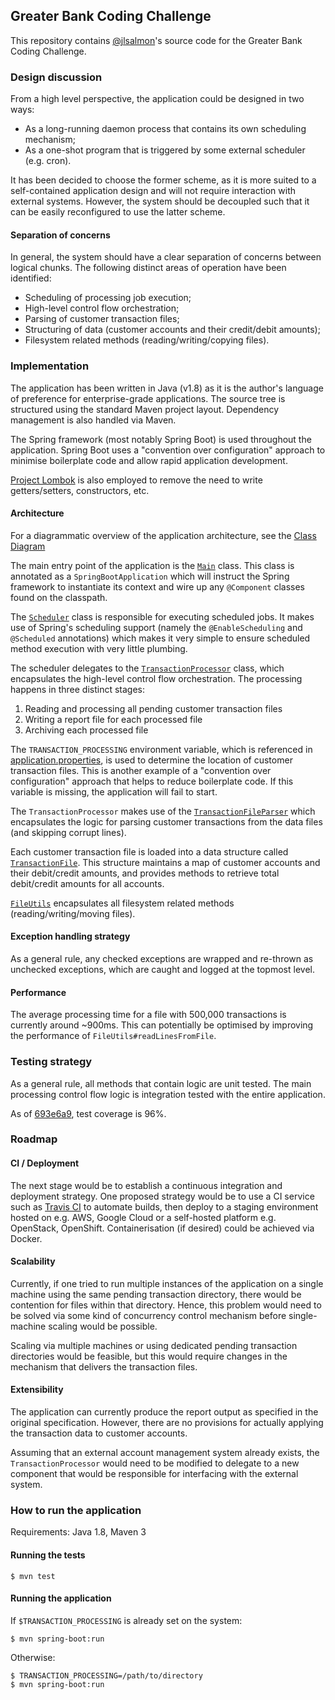 ## Greater Bank Coding Challenge

This repository contains [@jlsalmon](https://github.com/jlsalmon)'s source code 
for the Greater Bank Coding Challenge.

### Design discussion

From a high level perspective, the application could be designed in two ways:

- As a long-running daemon process that contains its own scheduling mechanism;
- As a one-shot program that is triggered by some external scheduler (e.g. cron).

It has been decided to choose the former scheme, as it is more suited to a
self-contained application design and will not require interaction with external
systems. However, the system should be decoupled such that it can be easily
reconfigured to use the latter scheme.

#### Separation of concerns

In general, the system should have a clear separation of concerns between logical
chunks. The following distinct areas of operation have been identified:

- Scheduling of processing job execution;
- High-level control flow orchestration;
- Parsing of customer transaction files;
- Structuring of data (customer accounts and their credit/debit amounts);
- Filesystem related methods (reading/writing/copying files).

### Implementation

The application has been written in Java (v1.8) as it is the author's language 
of preference for enterprise-grade applications. The source tree is structured using 
the standard Maven project layout. Dependency management is also handled via Maven.

The Spring framework (most notably Spring Boot) is used throughout the application.
Spring Boot uses a "convention over configuration" approach to minimise boilerplate code
and allow rapid application development.

[Project Lombok](https://projectlombok.org/features/index.html)
is also employed to remove the need to write getters/setters, constructors, etc.

#### Architecture

For a diagrammatic overview of the application architecture, see the 
[Class Diagram](docs/class-diagram.pdf)

The main entry point of the application is the 
[`Main`](src/main/java/au/com/greater/transaction/Main.java) class. This class is
annotated as a `SpringBootApplication` which will instruct the Spring framework to 
instantiate its context and wire up any `@Component` classes found on the classpath.

The [`Scheduler`](src/main/java/au/com/greater/transaction/Scheduler.java) class is
responsible for executing scheduled jobs. It makes use of Spring's scheduling support
(namely the `@EnableScheduling` and `@Scheduled` annotations) which makes it very simple 
to ensure scheduled method execution with very little plumbing.

The scheduler delegates to the 
[`TransactionProcessor`](src/main/java/au/com/greater/transaction/TransactionProcessor.java)
class, which encapsulates the high-level control flow orchestration. The processing happens 
in three distinct stages:

1. Reading and processing all pending customer transaction files
2. Writing a report file for each processed file
3. Archiving each processed file

The `TRANSACTION_PROCESSING` environment variable, which is referenced in 
[application.properties](src/main/resources/application.properties), is used to determine
the location of customer transaction files. This is another example of a "convention over
configuration" approach that helps to reduce boilerplate code. If this variable is missing,
the application will fail to start.

The `TransactionProcessor` makes use of the 
[`TransactionFileParser`](src/main/java/au/com/greater/transaction/parser/TransactionFileParser.java)
which encapsulates the logic for parsing customer transactions from the data files 
(and skipping corrupt lines).

Each customer transaction file is loaded into a data structure called 
[`TransactionFile`](src/main/java/au/com/greater/transaction/model/TransactionFile.java).
This structure maintains a map of customer accounts and their debit/credit amounts, and
provides methods to retrieve total debit/credit amounts for all accounts.

[`FileUtils`](src/main/java/au/com/greater/transaction/utils/FileUtils.java) encapsulates
all filesystem related methods (reading/writing/moving files).

#### Exception handling strategy

As a general rule, any checked exceptions are wrapped and re-thrown as unchecked 
exceptions, which are caught and logged at the topmost level.

#### Performance

The average processing time for a file with 500,000 transactions is currently around
~900ms. This can potentially be optimised by improving the performance of 
`FileUtils#readLinesFromFile`. 

### Testing strategy 

As a general rule, all methods that contain logic are unit tested. The main processing 
control flow logic is integration tested with the entire application.

As of [693e6a9](https://github.com/jlsalmon/greater-challenge/commit/693e6a9cf588f708a93e35953a649182875cefe8), 
test coverage is 96%.

### Roadmap

#### CI / Deployment
The next stage would be to establish a continuous integration and deployment strategy. One 
proposed strategy would be to use a CI service such as [Travis CI](https://travis-ci.org/)
to automate builds, then deploy to a staging environment hosted on e.g. AWS, Google Cloud 
or a self-hosted platform e.g. OpenStack, OpenShift. Containerisation (if desired) could 
be achieved via Docker.

#### Scalability

Currently, if one tried to run multiple instances of the application on a single machine
using the same pending transaction directory, there would be contention for files within
that directory. Hence, this problem would need to be solved via some kind of concurrency
control mechanism before single-machine scaling would be possible.

Scaling via multiple machines or using dedicated pending transaction directories would be
feasible, but this would require changes in the mechanism that delivers the transaction
files.

#### Extensibility

The application can currently produce the report output as specified in the original
specification. However, there are no provisions for actually applying the transaction
data to customer accounts. 

Assuming that an external account management system already exists, the 
`TransactionProcessor` would need to be modified to delegate to a new component that would
be responsible for interfacing with the external system.

### How to run the application

Requirements: Java 1.8, Maven 3

#### Running the tests

```
$ mvn test
```

#### Running the application

If `$TRANSACTION_PROCESSING` is already set on the system:

```
$ mvn spring-boot:run
```

Otherwise:

```
$ TRANSACTION_PROCESSING=/path/to/directory
$ mvn spring-boot:run
```